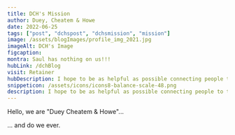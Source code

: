```yaml
---
title: DCH's Mission
author: Duey, Cheatem & Howe
date: 2022-06-25
tags: ["post", "dchspost", "dchsmission", "mission"]
image: /assets/blogImages/profile_img_2021.jpg
imageAlt: DCH's Image
figcaption:
montra: Saul has nothing on us!!!
hubLink: /dchBlog
visit: Retainer
hubDescription: I hope to be as helpful as possible connecting people to the right resources. We don't offer any legal advice, we can hopefully open a few doors for you.
snippeticon: /assets/icons/icons8-balance-scale-48.png
description: I hope to be as helpful as possible connecting people to the right resources.
---
```

<p class="articleLead">
Hello, we are "Duey Cheatem & Howe"...
</p>
<p>
... and do we ever.
</p>